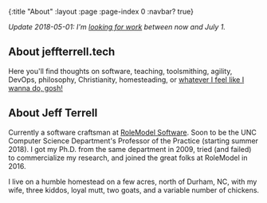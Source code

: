 {:title "About"
 :layout :page
 :page-index 0
 :navbar? true}

_*Update 2018-05-01:* I'm [looking for work](/posts/2018-05-01-looking-for-work/) between now and July 1._

## About jeffterrell.tech

Here you'll find thoughts on software, teaching, toolsmithing, agility, DevOps, philosophy, Christianity, homesteading, or [whatever I feel like I wanna do, gosh!](https://www.youtube.com/watch?v=YyZfw2R3LMY)

## About Jeff Terrell

Currently a software craftsman at [RoleModel Software](https://www.rolemodelsoftware.com/). Soon to be the UNC Computer Science Department's Professor of the Practice (starting summer 2018). I got my Ph.D. from the same department in 2009, tried (and failed) to commercialize my research, and joined the great folks at RoleModel in 2016.

I live on a humble homestead on a few acres, north of Durham, NC, with my wife, three kiddos, loyal mutt, two goats, and a variable number of chickens.
